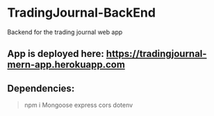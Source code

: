 # TradingJournal-BackEnd
Backend for the trading journal web app
## App is deployed here: https://tradingjournal-mern-app.herokuapp.com

## Dependencies: 
> npm i Mongoose express cors dotenv
